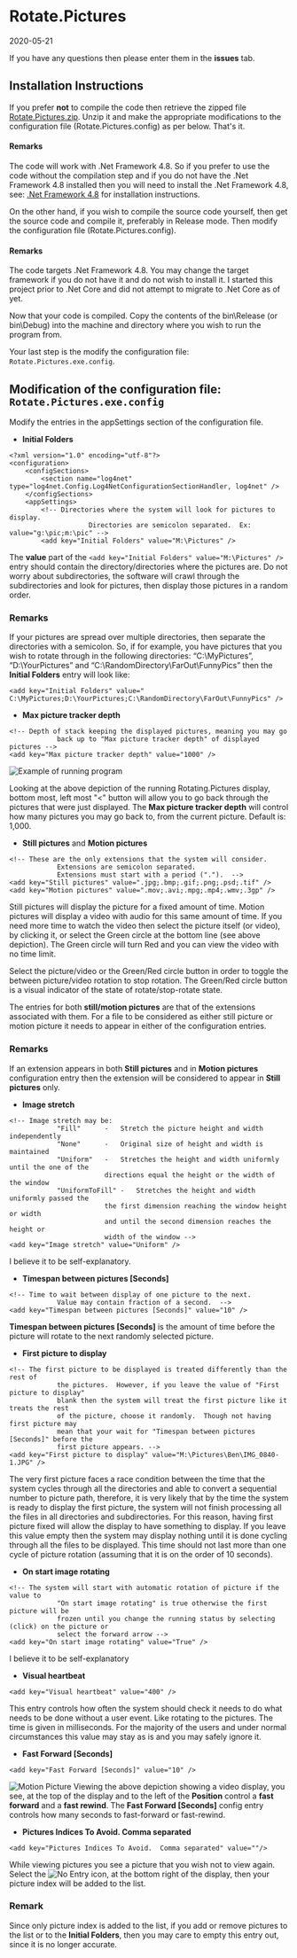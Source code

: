 # Rotate.Pictures
2020-05-21

If you have any questions then please enter them in the **issues** tab.

## Installation Instructions
If you prefer **not** to compile the code then retrieve the zipped file [Rotate.Pictures.zip](https://github.com/avifarah/RotatePictures/commit/97244916585071e4207366c8cee07f00a46a34f8).  Unzip it and make the appropriate modifications to the configuration file (Rotate.Pictures.config) as per below.  That's it.  

#### Remarks
The code will work with .Net Framework 4.8.  So if you prefer to use the code without the compilation step and if you do not have the .Net Framework 4.8 installed then you will need to install the .Net Framework 4.8, see: [.Net Framework 4.8](https://dotnet.microsoft.com/download/dotnet-framework/net48) for installation instructions.

On the other hand, if you wish to compile the source code yourself, then get the source code and compile it, preferably in Release mode.  Then modify the configuration file (Rotate.Pictures.config).

#### Remarks
The code targets .Net Framework 4.8.  You may change the target framework if you do not have it and do not wish to install it.  I started this project prior to .Net Core and did not attempt to migrate to .Net Core as of yet.

Now that your code is compiled.  Copy the contents of the bin\Release (or bin\Debug) into the machine and directory where you wish to run the program from.

Your last step is the modify the configuration file: ```Rotate.Pictures.exe.config```.

## Modification of the configuration file: ```Rotate.Pictures.exe.config```

Modify the entries in the appSettings section of the configuration file.
- **Initial Folders**
```
<?xml version="1.0" encoding="utf-8"?>
<configuration>
	<configSections>
		<section name="log4net" type="log4net.Config.Log4NetConfigurationSectionHandler, log4net" />
	</configSections>
	<appSettings>
		<!-- Directories where the system will look for pictures to display.
					Directories are semicolon separated.  Ex: value="g:\pic;m:\pic" -->
		<add key="Initial Folders" value="M:\Pictures" />
```

The **value** part of the ```<add key="Initial Folders" value="M:\Pictures" />``` entry should contain the directory/directories where the pictures are.  Do not worry about subdirectories, the software will crawl through the subdirectories and look for pictures, then display those pictures in a random order.

### Remarks
If your pictures are spread over multiple directories, then separate the directories with a semicolon.  So, if for example, you have pictures that you wish to rotate through in the following directories: “C:\MyPictures”, “D:\YourPictures” and “C:\RandomDirectory\FarOut\FunnyPics” then the **Initial Folders** entry will look like:

```<add key="Initial Folders" value=" C:\MyPictures;D:\YourPictures;C:\RandomDirectory\FarOut\FunnyPics" />```

- **Max picture tracker depth**
```
<!-- Depth of stack keeping the displayed pictures, meaning you may go 
			back up to "Max picture tracker depth" of displayed pictures -->
<add key="Max picture tracker depth" value="1000" />
```

![Example of running program](https://github.com/avifarah/RotatePictures/blob/master/Annotation%202020-05-21%20003603.png)

Looking at the above depiction of the running Rotating.Pictures display, bottom most, left most "<" button will allow you to go back through the pictures that were just displayed.  The **Max picture tracker depth** will control how many pictures you may go back to, from the current picture.  Default is: 1,000.

- **Still pictures** and **Motion pictures** 
```
<!-- These are the only extensions that the system will consider.  
			Extensions are semicolon separated.
			Extensions must start with a period (".").  -->
<add key="Still pictures" value=".jpg;.bmp;.gif;.png;.psd;.tif" />
<add key="Motion pictures" value=".mov;.avi;.mpg;.mp4;.wmv;.3gp" />
```
Still pictures will display the picture for a fixed amount of time.  Motion pictures will display a video with audio for this same amount of time.  If you need more time to watch the video then select the picture itself (or video), by clicking it, or select the Green circle at the bottom line (see above depiction).  The Green circle will turn Red and you can view the video with no time limit.

Select the picture/video or the Green/Red circle button in order to toggle the between picture/video rotation to stop rotation.  The Green/Red circle button is a visual indicator of the state of rotate/stop-rotate state.

The entries for both **still/motion pictures** are that of the extensions associated with them.  For a file to be considered as either still picture or motion picture it needs to appear in either of the configuration entries.

### Remarks
If an extension appears in both **Still pictures** and in **Motion pictures** configuration entry then the extension will be considered to appear in **Still pictures** only.

- **Image stretch**
```
<!-- Image stretch may be:
			"Fill"		-	Stretch the picture height and width independently
			"None"		-	Original size of height and width is maintained
			"Uniform"	-	Stretches the height and width uniformly until the one of the 
						directions equal the height or the width of the window
			"UniformToFill"	-	Stretches the height and width uniformly passed the
						the first dimension reaching the window height or width
						and until the second dimension reaches the height or 
						width of the window	-->
<add key="Image stretch" value="Uniform" />
```
I believe it to be self-explanatory.

- **Timespan between pictures [Seconds]**
```
<!-- Time to wait between display of one picture to the next.
			Value may contain fraction of a second.  -->
<add key="Timespan between pictures [Seconds]" value="10" />
```
**Timespan between pictures [Seconds]** is the amount of time before the picture will rotate to the next randomly selected picture.

- **First picture to display**
```
<!-- The first picture to be displayed is treated differently than the rest of 
			the pictures.  However, if you leave the value of "First picture to display"
			blank then the system will treat the first picture like it treats the rest 
			of the picture, choose it randomly.  Though not having first picture may 
			mean that your wait for "Timespan between pictures [Seconds]" before the 
			first picture appears. -->
<add key="First picture to display" value="M:\Pictures\Ben\IMG_0840-1.JPG" />
```
The very first picture faces a race condition between the time that the system cycles through all the directories and able to convert a sequential number to picture path, therefore, it is very likely that by the time the system is ready to display the first picture, the system will not finish processing all the files in all directories and subdirectories.  For this reason, having first picture fixed will allow the display to have something to display.  If you leave this value empty then the system may display nothing until it is done cycling through all the files to be displayed.  This time should not last more than one cycle of picture rotation (assuming that it is on the order of 10 seconds).

- **On start image rotating**
```
<!-- The system will start with automatic rotation of picture if the value to 
			"On start image rotating" is true otherwise the first picture will be
			frozen until you change the running status by selecting (click) on the picture or 
			select the forward arrow -->
<add key="On start image rotating" value="True" />
```
I believe it to be self-explanatory

- **Visual heartbeat**
```
<add key="Visual heartbeat" value="400" />
```
This entry controls how often the system should check it needs to do what needs to be done without a user event.  Like rotating to the pictures.  The time is given in milliseconds.  For the majority of the users and under normal circumstances this value may stay as is and you may safely ignore it.

- **Fast Forward [Seconds]** 
```
<add key="Fast Forward [Seconds]" value="10" />
```
![Motion Picture]( https://github.com/avifarah/RotatePictures/blob/master/Annotation%202020-05-21%20190259.png)
Viewing the above depiction showing a video display, you see, at the top of the display and to the left of the **Position** control a **fast forward** and a **fast rewind**.  The **Fast Forward [Seconds]** config entry controls how many seconds to fast-forward or fast-rewind.

- **Pictures Indices To Avoid.  Comma separated**
```
<add key="Pictures Indices To Avoid.  Comma separated" value=""/>
```
While viewing pictures you see a picture that you wish not to view again.  Select the ![No Entry]( https://github.com/avifarah/RotatePictures/blob/master/Annotation%202020-05-21%20192359.png) icon, at the bottom right of the display, then your picture index will be added to the list.

### Remark
Since only picture index is added to the list, if you add or remove pictures to the list or to the **Initial Folders**, then you may care to empty this entry out, since it is no longer accurate.

